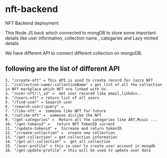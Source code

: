 # nft-backend

NFT Backend deployment

This Node JS back which connected to mongDB to store some important details like user information, collection name , categaries and Lazy minted details

We have different API to connect different collection on mongoDB.

## following are the list of different API

```
1. "/create-nft" = This API is used to create record for lazzy NFT
2. "/collection-name/:collectionName" = get list of all the collection in NFT markplace which NFT are linked with Us.
3. "/user-nft/:\_id" =  Get user recored like email,linkdin..
4. "/users-nft" = return list of all users
5. "/find-user" = Seaarch user
6. "/search-user/:query" =
7. "/like-nft" =  someone like NFT for future
8. "/unlike-nft" =  someone dislike the NFT
9. "/get-categories" =  Return all the categories like ART,Music ...
10. "/get-tokenid" =   return NFT TokenID current
11. "/update-tokenid" =  Increase and return tokenID
12. "/create-collection" =  create new collection
13. "/get-collection" = get collection information
14. "/get-all-collection" =  get all collection
15. "/user-profile" = this is user to create user account in mongdb
16. "/get-update-profile" = this will be used to update user data

```

